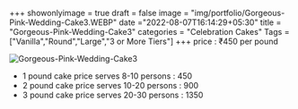 +++
showonlyimage = true
draft = false
image = "img/portfolio/Gorgeous-Pink-Wedding-Cake3.WEBP"
date ="2022-08-07T16:14:29+05:30"
title = "Gorgeous-Pink-Wedding-Cake3"
categories = "Celebration Cakes"
Tags = ["Vanilla","Round","Large","3 or More Tiers"]
+++
price : ₹450 per pound
<!--more-->
![Gorgeous-Pink-Wedding-Cake3](/img/portfolio/Gorgeous-Pink-Wedding-Cake3.WEBP)
* 1 pound cake price serves 8-10 persons : 450
* 2 pound cake price serves 10-20 persons : 900
* 3 pound cake price serves 20-30 persons : 1350
